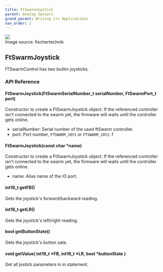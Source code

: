 ```yaml
---
title: FtSwarmJoystick
parent: Analog Sensors
grand_parent: Writing C++ Applications
nav_order: 1
---
```


<div class="ftimgdetail"> <img src="../../../../assets/img/analog/joystick.png"><div>Image source: fischertechnik</div></div>

## FtSwarmJoystick

fTSwarmControl has two builtin joysticks.

### API Reference

#### FtSwarmJoystick(FtSwarmSerialNumber_t serialNumber, FtSwarmPort_t port)

Constructor to create a FtSwarmJoystick object. If the referenced controller isn't connected to the swarm yet, the firmware will waits until the controller gets online.

- serialNumber: Serial number of the used ftSwarm controller.
- port: Port number, `FTSWARM_JOY1` or `FTSWARM_JOY2`. f

#### FtSwarmJoystick(const char *name)

Constructor to create a FtSwarmJoystick object. If the referenced controller isn't connected to the swarm yet, the firmware will waits until the controller gets online.

- name: Alias name of the IO port.

#### int16_t getFB()

Gets the joystick's forward/backward reading. 

#### int16_t getLR()

Gets the joystick's left/right reading. 

#### bool getButtonState()

Gets the joystick's button sate. 

#### void getValue( int16_t *FB, int16_t *LR, bool *buttonState )

Get all jostick parameters in in statement.
